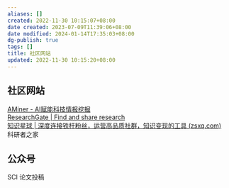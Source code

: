 ```yaml
---
aliases: []
created: 2022-11-30 10:15:07+08:00
date created: 2023-07-09T11:39:06+08:00
date modified: 2024-01-14T17:35:03+08:00
dg-publish: true
tags: []
title: 社区网站
updated: 2022-11-30 10:15:20+08:00
---
```


## 社区网站
[AMiner - AI赋能科技情报挖掘](https://www.aminer.cn/)  
[ResearchGate \| Find and share research](https://www.researchgate.net/)  
[知识星球 \| 深度连接铁杆粉丝，运营高品质社群，知识变现的工具 (zsxq.com)](https://www.zsxq.com/)  
科研者之家

## 公众号
SCI 论文投稿